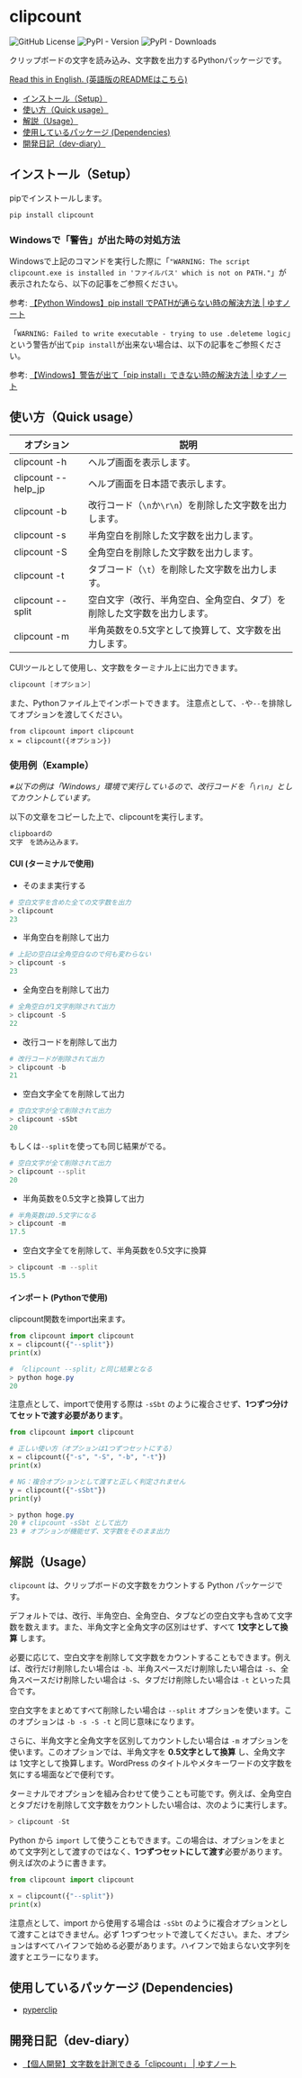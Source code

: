 # clipcount
![GitHub License](https://img.shields.io/github/license/yusu79/clipcount)
![PyPI - Version](https://img.shields.io/pypi/v/clipcount)
![PyPI - Downloads](https://img.shields.io/pypi/dm/clipcount)

クリップボードの文字を読み込み、文字数を出力するPythonパッケージです。

[Read this in English. (英語版のREADMEはこちら)](https://github.com/yusu79/clipcount/blob/main/README_en.md)


<!-- omit in toc -->
- [インストール（Setup）](#インストールsetup)
- [使い方（Quick usage）](#使い方quick-usage)
- [解説（Usage）](#解説usage)
- [使用しているパッケージ (Dependencies)](#使用しているパッケージ-dependencies)
- [開発日記（dev-diary）](#開発日記dev-diary)

## インストール（Setup）
pipでインストールします。
```PowerShell
pip install clipcount
```
### Windowsで「警告」が出た時の対処方法

Windowsで上記のコマンドを実行した際に「`"WARNING: The script clipcount.exe is installed in 'ファイルパス' which is not on PATH."`」が表示されたなら、以下の記事をご参照ください。

参考: [【Python Windows】pip install でPATHが通らない時の解決方法 | ゆすノート](https://yusu79.com/python-path-issue/)

「`WARNING: Failed to write executable - trying to use .deleteme logic`」という警告が出て`pip install`が出来ない場合は、以下の記事をご参照ください。

参考: [【Windows】警告が出て「pip install」できない時の解決方法 | ゆすノート](https://yusu79.com/pip-install-failure-fix/)


## 使い方（Quick usage）
| オプション          | 説明                                                                     | 
| ------------------- | ------------------------------------------------------------------------ | 
| clipcount -h        | ヘルプ画面を表示します。                                                 | 
| clipcount --help_jp | ヘルプ画面を日本語で表示します。                                         | 
| clipcount -b        | 改行コード（`\n`か`\r\n`）を削除した文字数を出力します。                 | 
| clipcount -s        | 半角空白を削除した文字数を出力します。                                   | 
| clipcount -S        | 全角空白を削除した文字数を出力します。                                   | 
| clipcount -t        | タブコード（`\t`）を削除した文字数を出力します。                                       | 
| clipcount --split   | 空白文字（改行、半角空白、全角空白、タブ）を削除した文字数を出力します。 | 
| clipcount -m        | 半角英数を0.5文字として換算して、文字数を出力します。                    | 


CUIツールとして使用し、文字数をターミナル上に出力できます。
```PowerShell
clipcount [オプション]
```

また、Pythonファイル上でインポートできます。
注意点として、`-`や`--`を排除してオプションを渡してください。
```python:
from clipcount import clipcount
x = clipcount({オプション})
```



### 使用例（Example）
*※以下の例は「Windows」環境で実行しているので、改行コードを「`\r\n`」としてカウントしています。*

以下の文章をコピーした上で、clipcountを実行します。
```markdown
clipboardの
文字　を読み込みます。
```

#### CUI (ターミナルで使用)
- そのまま実行する
```PowerShell
# 空白文字を含めた全ての文字数を出力
> clipcount
23
```
- 半角空白を削除して出力
```PowerShell
# 上記の空白は全角空白なので何も変わらない
> clipcount -s
23
```
- 全角空白を削除して出力
```PowerShell
# 全角空白が1文字削除されて出力
> clipcount -S
22
```
- 改行コードを削除して出力
```PowerShell
# 改行コードが削除されて出力
> clipcount -b
21
```
- 空白文字全てを削除して出力
```PowerShell
# 空白文字が全て削除されて出力
> clipcount -sSbt
20
```
もしくは`--split`を使っても同じ結果がでる。
```PowerShell
# 空白文字が全て削除されて出力
> clipcount --split
20
```
- 半角英数を0.5文字と換算して出力
```PowerShell
# 半角英数は0.5文字になる
> clipcount -m
17.5
```
- 空白文字全てを削除して、半角英数を0.5文字に換算
```PowerShell
> clipcount -m --split
15.5
```

#### インポート (Pythonで使用)
clipcount関数をimport出来ます。

```python
from clipcount import clipcount
x = clipcount({"--split"})
print(x)
```
```PowerShell
# 「clipcount --split」と同じ結果となる
> python hoge.py
20
```

注意点として、importで使用する際は `-sSbt` のように複合させず、**1つずつ分けてセットで渡す必要があります**。

```python
from clipcount import clipcount

# 正しい使い方（オプションは1つずつセットにする）
x = clipcount({"-s", "-S", "-b", "-t"})
print(x)

# NG：複合オプションとして渡すと正しく判定されません
y = clipcount({"-sSbt"})
print(y)
```
```PowerShell
> python hoge.py
20 # clipcount -sSbt として出力
23 # オプションが機能せず、文字数をそのまま出力
```


## 解説（Usage）
`clipcount` は、クリップボードの文字数をカウントする Python パッケージです。

デフォルトでは、改行、半角空白、全角空白、タブなどの空白文字も含めて文字数を数えます。また、半角文字と全角文字の区別はせず、すべて **1文字として換算** します。

必要に応じて、空白文字を削除して文字数をカウントすることもできます。例えば、改行だけ削除したい場合は `-b`、半角スペースだけ削除したい場合は `-s`、全角スペースだけ削除したい場合は `-S`、タブだけ削除したい場合は `-t` といった具合です。

空白文字をまとめてすべて削除したい場合は `--split` オプションを使います。このオプションは `-b -s -S -t` と同じ意味になります。

さらに、半角文字と全角文字を区別してカウントしたい場合は `-m` オプションを使います。このオプションでは、半角文字を **0.5文字として換算** し、全角文字は 1文字として換算します。WordPress のタイトルやメタキーワードの文字数を気にする場面などで便利です。

ターミナルでオプションを組み合わせて使うことも可能です。例えば、全角空白とタブだけを削除して文字数をカウントしたい場合は、次のように実行します。

```PowerShell
> clipcount -St
```

Python から `import` して使うこともできます。この場合は、オプションをまとめて文字列として渡すのではなく、**1つずつセットにして渡す**必要があります。例えば次のように書きます。

```python
from clipcount import clipcount

x = clipcount({"--split"})
print(x)
```

注意点として、import から使用する場合は `-sSbt` のように複合オプションとして渡すことはできません。必ず 1つずつセットで渡してください。また、オプションはすべてハイフンで始める必要があります。ハイフンで始まらない文字列を渡すとエラーになります。

## 使用しているパッケージ (Dependencies)
- [pyperclip](https://github.com/asweigart/pyperclip)

## 開発日記（dev-diary）
- [【個人開発】文字数を計測できる「clipcount」 | ゆすノート](https://yusu79.com/dev-clipcount/)

